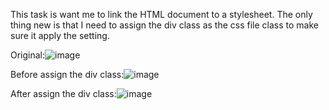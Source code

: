 This task is want me to link the HTML document to a stylesheet. The only thing new is that I need to assign the div class as the css file class to make sure it apply the setting.

Original:![image](https://github.com/JoeYeungCW/SpringBootDevelopmentBootcamp/assets/109426792/a653be00-f116-4d34-a335-0ce765ef4fb4)

Before assign the div class:![image](https://github.com/JoeYeungCW/SpringBootDevelopmentBootcamp/assets/109426792/39037fab-7c88-4f6b-bcb8-a7cd156a7d57)

After assign the div class:![image](https://github.com/JoeYeungCW/SpringBootDevelopmentBootcamp/assets/109426792/ff46115d-2cab-433d-b591-6f32f3f5ead1)
